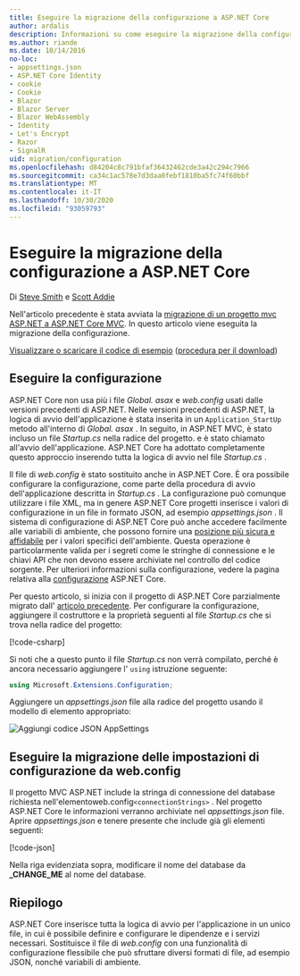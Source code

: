 ```yaml
---
title: Eseguire la migrazione della configurazione a ASP.NET Core
author: ardalis
description: Informazioni su come eseguire la migrazione della configurazione da un progetto MVC ASP.NET a un progetto MVC ASP.NET Core.
ms.author: riande
ms.date: 10/14/2016
no-loc:
- appsettings.json
- ASP.NET Core Identity
- cookie
- Cookie
- Blazor
- Blazor Server
- Blazor WebAssembly
- Identity
- Let's Encrypt
- Razor
- SignalR
uid: migration/configuration
ms.openlocfilehash: d84204c8c791bfaf36432462cde3a42c294c7966
ms.sourcegitcommit: ca34c1ac578e7d3daa0febf1810ba5fc74f60bbf
ms.translationtype: MT
ms.contentlocale: it-IT
ms.lasthandoff: 10/30/2020
ms.locfileid: "93059793"
---
```

# <a name="migrate-configuration-to-aspnet-core"></a>Eseguire la migrazione della configurazione a ASP.NET Core

Di [Steve Smith](https://ardalis.com/) e [Scott Addie](https://scottaddie.com)

Nell'articolo precedente è stata avviata la [migrazione di un progetto mvc ASP.NET a ASP.NET Core MVC](xref:migration/mvc). In questo articolo viene eseguita la migrazione della configurazione.

[Visualizzare o scaricare il codice di esempio](https://github.com/dotnet/AspNetCore.Docs/tree/master/aspnetcore/migration/configuration/samples) ([procedura per il download](xref:index#how-to-download-a-sample))

## <a name="setup-configuration"></a>Eseguire la configurazione

ASP.NET Core non usa più i file *Global. asax* e *web.config* usati dalle versioni precedenti di ASP.NET. Nelle versioni precedenti di ASP.NET, la logica di avvio dell'applicazione è stata inserita in un `Application_StartUp` metodo all'interno di *Global. asax* . In seguito, in ASP.NET MVC, è stato incluso un file *Startup.cs* nella radice del progetto. e è stato chiamato all'avvio dell'applicazione. ASP.NET Core ha adottato completamente questo approccio inserendo tutta la logica di avvio nel file *Startup.cs* .

Il file di *web.config* è stato sostituito anche in ASP.NET Core. È ora possibile configurare la configurazione, come parte della procedura di avvio dell'applicazione descritta in *Startup.cs* . La configurazione può comunque utilizzare i file XML, ma in genere ASP.NET Core progetti inserisce i valori di configurazione in un file in formato JSON, ad esempio *appsettings.json* . Il sistema di configurazione di ASP.NET Core può anche accedere facilmente alle variabili di ambiente, che possono fornire una [posizione più sicura e affidabile](xref:security/app-secrets) per i valori specifici dell'ambiente. Questa operazione è particolarmente valida per i segreti come le stringhe di connessione e le chiavi API che non devono essere archiviate nel controllo del codice sorgente. Per ulteriori informazioni sulla configurazione, vedere la pagina relativa alla [configurazione](xref:fundamentals/configuration/index) ASP.NET Core.

Per questo articolo, si inizia con il progetto di ASP.NET Core parzialmente migrato dall' [articolo precedente](xref:migration/mvc). Per configurare la configurazione, aggiungere il costruttore e la proprietà seguenti al file *Startup.cs* che si trova nella radice del progetto:

[!code-csharp[](configuration/samples/WebApp1/src/WebApp1/Startup.cs?range=11-16)]

Si noti che a questo punto il file *Startup.cs* non verrà compilato, perché è ancora necessario aggiungere l' `using` istruzione seguente:

```csharp
using Microsoft.Extensions.Configuration;
```

Aggiungere un *appsettings.json* file alla radice del progetto usando il modello di elemento appropriato:

![Aggiungi codice JSON AppSettings](configuration/_static/add-appsettings-json.png)

## <a name="migrate-configuration-settings-from-webconfig"></a>Eseguire la migrazione delle impostazioni di configurazione da web.config

Il progetto MVC ASP.NET include la stringa di connessione del database  richiesta nell'elementoweb.config`<connectionStrings>` . Nel progetto ASP.NET Core le informazioni verranno archiviate nel *appsettings.json* file. Aprire *appsettings.json* e tenere presente che include già gli elementi seguenti:

[!code-json[](../migration/configuration/samples/WebApp1/src/WebApp1/appsettings.json?highlight=4)]

Nella riga evidenziata sopra, modificare il nome del database da **_CHANGE_ME** al nome del database.

## <a name="summary"></a>Riepilogo

ASP.NET Core inserisce tutta la logica di avvio per l'applicazione in un unico file, in cui è possibile definire e configurare le dipendenze e i servizi necessari. Sostituisce il file di *web.config* con una funzionalità di configurazione flessibile che può sfruttare diversi formati di file, ad esempio JSON, nonché variabili di ambiente.
